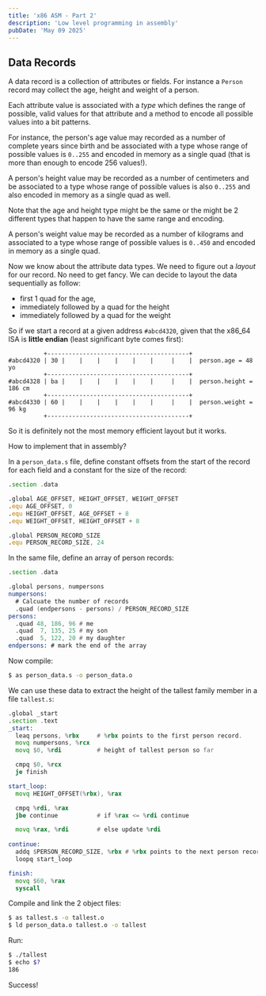 ```yaml
---
title: 'x86 ASM - Part 2'
description: 'Low level programming in assembly'
pubDate: 'May 09 2025'
---
```



## Data Records

A data record is a collection of attributes or fields. For instance a `Person` record may collect
the age, height and weight of a person.

Each attribute value is associated with a *type* which defines the range of possible, valid
values for that attribute and a method to encode all possible values into a bit patterns.

For instance, the person's age value may recorded as a number of complete years since birth
and be associated with a type whose range of possible values
is `0..255` and encoded in memory as a single quad (that is more than enough to encode 256 values!).

A person's height value may be recorded as a number of centimeters and be associated to a type
whose range of possible values is also `0..255` and also encoded in memory as a single quad as well.

Note that the age and height type might be the same or the might be 2 different types that happen
to have the same range and encoding.

A person's weight value may be recorded as a number of kilograms and associated to a type 
whose range of possible values is `0..450` and encoded in memory as a single quad.

Now we know about the attribute data types. We need to figure out a *layout* for our record.
No need to get fancy. We can decide to layout the data sequentially as follow:
- first 1 quad for the age,
- immediately followed by a quad for the height
- immediately followed by a quad for the weight

So if we start a record at a given address `#abcd4320`, given that the x86_64 ISA is
**little endian** (least significant byte comes first):
```
          +----------------------------------------+
#abcd4320 | 30 |    |    |    |    |    |     |    |  person.age = 48 yo
          +----------------------------------------+
#abcd4328 | ba |    |    |    |    |    |     |    |  person.height = 186 cm
          +----------------------------------------+
#abcd4330 | 60 |    |    |    |    |    |     |    |  person.weight = 96 kg
          +----------------------------------------+
```

So it is definitely not the most memory efficient layout but it works.

How to implement that in assembly?

In a `person_data.s` file, define constant offsets from the start of the record for each field and 
a constant for the size of the record:
```asm
.section .data

.global AGE_OFFSET, HEIGHT_OFFSET, WEIGHT_OFFSET
.equ AGE_OFFSET, 0
.equ HEIGHT_OFFSET, AGE_OFFSET + 8
.equ WEIGHT_OFFSET, HEIGHT_OFFSET + 8 

.global PERSON_RECORD_SIZE
.equ PERSON_RECORD_SIZE, 24
```

In the same file, define an array of person records:
```asm
.section .data

.global persons, numpersons
numpersons: 
  # Calcuate the number of records
  .quad (endpersons - persons) / PERSON_RECORD_SIZE 
persons:
  .quad 48, 186, 96 # me
  .quad  7, 135, 25 # my son
  .quad  5, 122, 20 # my daughter
endpersons: # mark the end of the array
```

Now compile:
```sh
$ as person_data.s -o person_data.o
```

We can use these data to extract the height of the tallest family member in a file `tallest.s`:
```asm
.global _start
.section .text
_start:
  leaq persons, %rbx     # %rbx points to the first person record.
  movq numpersons, %rcx
  movq $0, %rdi          # height of tallest person so far

  cmpq $0, %rcx
  je finish

start_loop:
  movq HEIGHT_OFFSET(%rbx), %rax

  cmpq %rdi, %rax
  jbe continue           # if %rax <= %rdi continue

  movq %rax, %rdi        # else update %rdi
  
continue:
  addq $PERSON_RECORD_SIZE, %rbx # %rbx points to the next person record
  loopq start_loop

finish:
  movq $60, %rax
  syscall
```

Compile and link the 2 object files:
```sh
$ as tallest.s -o tallest.o
$ ld person_data.o tallest.o -o tallest
```

Run:
```sh
$ ./tallest
$ echo $?
186
```

Success!

